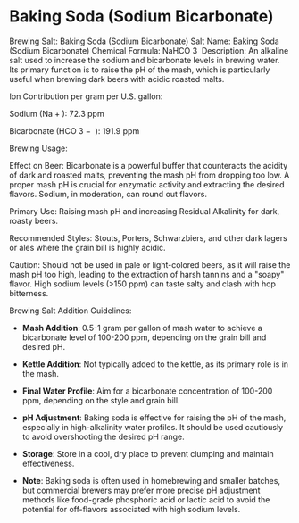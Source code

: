 # Baking Soda (Sodium Bicarbonate)

Brewing Salt: Baking Soda (Sodium Bicarbonate)
Salt Name: Baking Soda (Sodium Bicarbonate)
Chemical Formula: NaHCO
3
​
Description: An alkaline salt used to increase the sodium and bicarbonate levels in brewing water. Its primary function is to raise the pH of the mash, which is particularly useful when brewing dark beers with acidic roasted malts.

Ion Contribution per gram per U.S. gallon:

Sodium (Na
+
 ): 72.3 ppm

Bicarbonate (HCO
3
−
​
 ): 191.9 ppm

Brewing Usage:

Effect on Beer: Bicarbonate is a powerful buffer that counteracts the acidity of dark and roasted malts, preventing the mash pH from dropping too low. A proper mash pH is crucial for enzymatic activity and extracting the desired flavors. Sodium, in moderation, can round out flavors.

Primary Use: Raising mash pH and increasing Residual Alkalinity for dark, roasty beers.

Recommended Styles: Stouts, Porters, Schwarzbiers, and other dark lagers or ales where the grain bill is highly acidic.

Caution: Should not be used in pale or light-colored beers, as it will raise the mash pH too high, leading to the extraction of harsh tannins and a "soapy" flavor. High sodium levels (>150 ppm) can taste salty and clash with hop bitterness.

Brewing Salt Addition Guidelines:

- **Mash Addition**: 0.5-1 gram per gallon of mash water to achieve a bicarbonate level of 100-200 ppm, depending on the grain bill and desired pH.

- **Kettle Addition**: Not typically added to the kettle, as its primary role is in the mash.

- **Final Water Profile**: Aim for a bicarbonate concentration of 100-200 ppm, depending on the style and grain bill.

- **pH Adjustment**: Baking soda is effective for raising the pH of the mash, especially in high-alkalinity water profiles. It should be used cautiously to avoid overshooting the desired pH range.

- **Storage**: Store in a cool, dry place to prevent clumping and maintain effectiveness.

- **Note**: Baking soda is often used in homebrewing and smaller batches, but commercial brewers may prefer more precise pH adjustment methods like food-grade phosphoric acid or lactic acid to avoid the potential for off-flavors associated with high sodium levels.
